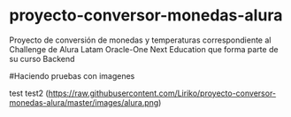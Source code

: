 # proyecto-conversor-monedas-alura
Proyecto de conversión de monedas y temperaturas correspondiente al Challenge de Alura Latam Oracle-One Next Education que forma parte de su curso Backend

#Haciendo pruebas con imagenes

test
test2
(https://raw.githubusercontent.com/Liriko/proyecto-conversor-monedas-alura/master/images/alura.png)

